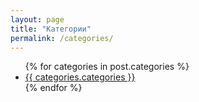 ```yaml
---
layout: page
title: "Категории"
permalink: /categories/
---
```

<ul>
{% for categories in post.categories %}
  <li><a href="{{ categories.url }}">{{ categories.categories }}</a></li>
{% endfor %}
</ul>